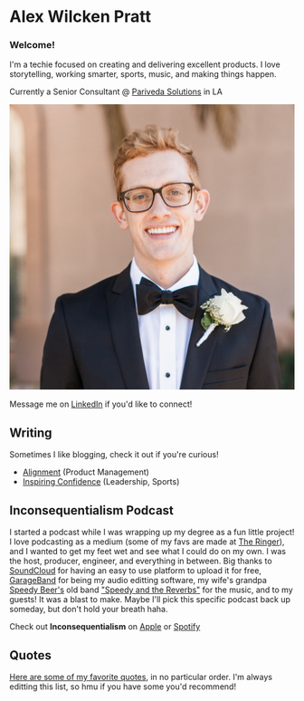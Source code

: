 # Alex Wilcken Pratt

### Welcome!

I'm a techie focused on creating and delivering excellent products. I love storytelling, working smarter, sports, music, and making things happen.

Currently a Senior Consultant @ [Pariveda Solutions](https://www.parivedasolutions.com) in LA


![Me](posts/images/profile_picture_square.jpg)


Message me on [LinkedIn](https://www.linkedin.com/in/alexwilckenpratt) if you'd like to connect!


## Writing

Sometimes I like blogging, check it out if you're curious!

- [Alignment](/posts/alignment.md) (Product Management)
- [Inspiring Confidence](/posts/inspiring-confidence.md) (Leadership, Sports)


## Inconsequentialism Podcast

I started a podcast while I was wrapping up my degree as a fun little project! I love podcasting as a medium (some of my favs are made at [The Ringer](https://www.theringer.com)), and I wanted to get my feet wet and see what I could do on my own. I was the host, producer, engineer, and everything in between. Big thanks to [SoundCloud](https://soundcloud.com) for having an easy to use platform to upload it for free, [GarageBand](https://www.apple.com/mac/garageband/) for being my audio editting software, my wife's grandpa [Speedy Beer's](https://speedybeers.com) old band ["Speedy and the Reverbs"](https://www.youtube.com/watch?v=XNlXR4Tdf6M) for the music, and to my guests! It was a blast to make. Maybe I'll pick this specific podcast back up someday, but don't hold your breath haha. 

Check out **Inconsequentialism** on [Apple](https://itunes.apple.com/us/podcast/inconsequentialism/id1458046001) or [Spotify](https://open.spotify.com/show/5sMtj2KdImvKo3gnjltAx8?si=kKELPlnrQ-qnTmPiYB7sRw)


## Quotes

[Here are some of my favorite quotes](/posts/quotes.md), in no particular order. I'm always editting this list, so hmu if you have some you'd recommend!
